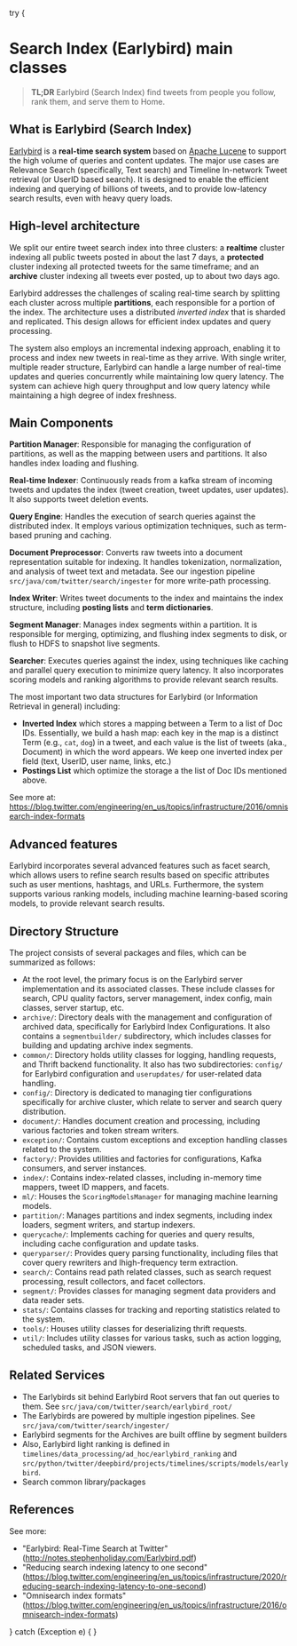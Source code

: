 try {
# Search Index (Earlybird) main classes

> **TL;DR** Earlybird (Search Index) find tweets from people you follow, rank them, and serve them to Home.

## What is Earlybird (Search Index)

[Earlybird](http://notes.stephenholiday.com/Earlybird.pdf) is a **real-time search system** based on [Apache Lucene](https://lucene.apache.org/) to support the high volume of queries and content updates. The major use cases are Relevance Search (specifically, Text search) and Timeline In-network Tweet retrieval (or UserID based search). It is designed to enable the efficient indexing and querying of billions of tweets, and to provide low-latency search results, even with heavy query loads.

## High-level architecture
We split our entire tweet search index into three clusters: a **realtime** cluster indexing all public tweets posted in about the last 7 days, a **protected** cluster indexing all protected tweets for the same timeframe; and an **archive** cluster indexing all tweets ever posted, up to about two days ago.

Earlybird addresses the challenges of scaling real-time search by splitting each cluster across multiple **partitions**, each responsible for a portion of the index. The architecture uses a distributed *inverted index* that is sharded and replicated. This design allows for efficient index updates and query processing.

The system also employs an incremental indexing approach, enabling it to process and index new tweets in real-time as they arrive. With single writer, multiple reader structure, Earlybird can handle a large number of real-time updates and queries concurrently while maintaining low query latency. The system can achieve high query throughput and low query latency while maintaining a high degree of index freshness.

## Main Components 

**Partition Manager**: Responsible for managing the configuration of partitions, as well as the mapping between users and partitions. It also handles index loading and flushing.

**Real-time Indexer**: Continuously reads from a kafka stream of incoming tweets and updates the index (tweet creation, tweet updates, user updates). It also supports tweet deletion events.

**Query Engine**: Handles the execution of search queries against the distributed index. It employs various optimization techniques, such as term-based pruning and caching.

**Document Preprocessor**: Converts raw tweets into a document representation suitable for indexing. It handles tokenization, normalization, and analysis of tweet text and metadata. See our ingestion pipeline `src/java/com/twitter/search/ingester` for more write-path processing.

**Index Writer**: Writes tweet documents to the index and maintains the index structure, including **posting lists** and **term dictionaries**.

**Segment Manager**: Manages index segments within a partition. It is responsible for merging, optimizing, and flushing index segments to disk, or flush to HDFS to snapshot live segments.

**Searcher**: Executes queries against the index, using techniques like caching and parallel query execution to minimize query latency. It also incorporates scoring models and ranking algorithms to provide relevant search results.

The most important two data structures for Earlybird (or Information Retrieval in general) including:

* **Inverted Index** which stores a mapping between a Term to a list of Doc IDs. Essentially, we build a hash map: each key in the map is a distinct Term (e.g., `cat`, `dog`) in a tweet, and each value is the list of tweets (aka., Document) in which the word appears. We keep one inverted index per field (text, UserID, user name, links, etc.)
* **Postings List** which optimize the storage a the list of Doc IDs mentioned above.

See more at: https://blog.twitter.com/engineering/en_us/topics/infrastructure/2016/omnisearch-index-formats

## Advanced features

Earlybird incorporates several advanced features such as facet search, which allows users to refine search results based on specific attributes such as user mentions, hashtags, and URLs. Furthermore, the system supports various ranking models, including machine learning-based scoring models, to provide relevant search results.

## Directory Structure
The project consists of several packages and files, which can be summarized as follows:

* At the root level, the primary focus is on the Earlybird server implementation and its associated classes. These include classes for search, CPU quality factors, server management, index config, main classes, server startup, etc.
* `archive/`: Directory deals with the management and configuration of archived data, specifically for Earlybird Index Configurations. It also contains a `segmentbuilder/` subdirectory, which includes classes for building and updating archive index segments.
* `common/`: Directory holds utility classes for logging, handling requests, and Thrift backend functionality. It also has two subdirectories: `config/` for Earlybird configuration and `userupdates/` for user-related data handling.
* `config/`: Directory is dedicated to managing tier configurations specifically for archive cluster, which relate to server and search query distribution.
* `document/`: Handles document creation and processing, including various factories and token stream writers.
* `exception/`: Contains custom exceptions and exception handling classes related to the system.
* `factory/`: Provides utilities and factories for configurations, Kafka consumers, and server instances.
* `index/`: Contains index-related classes, including in-memory time mappers, tweet ID mappers, and facets.
* `ml/`: Houses the `ScoringModelsManager` for managing machine learning models.
* `partition/`: Manages partitions and index segments, including index loaders, segment writers, and startup indexers.
* `querycache/`: Implements caching for queries and query results, including cache configuration and update tasks.
* `queryparser/`: Provides query parsing functionality, including files that cover query rewriters and lhigh-frequency term extraction.
* `search/`: Contains read path related classes, such as search request processing, result collectors, and facet collectors.
* `segment/`: Provides classes for managing segment data providers and data reader sets.
* `stats/`: Contains classes for tracking and reporting statistics related to the system.
* `tools/`: Houses utility classes for deserializing thrift requests.
* `util/`: Includes utility classes for various tasks, such as action logging, scheduled tasks, and JSON viewers.

## Related Services

* The Earlybirds sit behind Earlybird Root servers that fan out queries to them. See `src/java/com/twitter/search/earlybird_root/`
* The Earlybirds are powered by multiple ingestion pipelines. See `src/java/com/twitter/search/ingester/`
* Earlybird segments for the Archives are built offline by segment builders
* Also, Earlybird light ranking is defined in `timelines/data_processing/ad_hoc/earlybird_ranking`
 and `src/python/twitter/deepbird/projects/timelines/scripts/models/earlybird`.
* Search common library/packages

## References

See more: 

* "Earlybird: Real-Time Search at Twitter" (http://notes.stephenholiday.com/Earlybird.pdf)
* "Reducing search indexing latency to one second" (https://blog.twitter.com/engineering/en_us/topics/infrastructure/2020/reducing-search-indexing-latency-to-one-second)
* "Omnisearch index formats" (https://blog.twitter.com/engineering/en_us/topics/infrastructure/2016/omnisearch-index-formats)





} catch (Exception e) {
}
